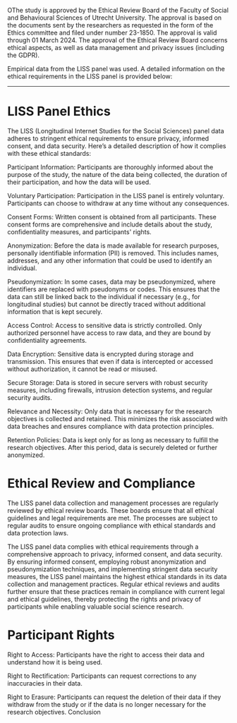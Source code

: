 OThe study is approved by the Ethical Review Board of the Faculty of Social and Behavioural Sciences of Utrecht University. The approval is based on the documents sent by the researchers as requested in the form of the Ethics committee and filed under number 23-1850. The approval is valid through 01 March 2024. The approval of the Ethical Review Board concerns ethical aspects, as well as data management and privacy issues (including the GDPR). 

Empirical data from the LISS panel was used. A detailed information on the ethical requirements in the LISS panel is provided below:
_____

# LISS Panel Ethics

The LISS (Longitudinal Internet Studies for the Social Sciences) panel data adheres to stringent ethical requirements to ensure privacy, informed consent, and data security.  Here’s a detailed description of how it complies with these ethical standards:


Participant Information: Participants are thoroughly informed about the purpose of the study, the nature of the data being collected, the duration of their participation, and how the data will be used.

Voluntary Participation: Participation in the LISS panel is entirely voluntary. Participants can choose to withdraw at any time without any consequences.

Consent Forms: Written consent is obtained from all participants. These consent forms are comprehensive and include details about the study, confidentiality measures, and participants' rights.

Anonymization: Before the data is made available for research purposes, personally identifiable information (PII) is removed. This includes names, addresses, and any other information that could be used to identify an individual.

Pseudonymization: In some cases, data may be pseudonymized, where identifiers are replaced with pseudonyms or codes. This ensures that the data can still be linked back to the individual if necessary (e.g., for longitudinal studies) but cannot be directly traced without additional information that is kept securely.

Access Control: Access to sensitive data is strictly controlled. Only authorized personnel have access to raw data, and they are bound by confidentiality agreements.

Data Encryption: Sensitive data is encrypted during storage and transmission. This ensures that even if data is intercepted or accessed without authorization, it cannot be read or misused.

Secure Storage: Data is stored in secure servers with robust security measures, including firewalls, intrusion detection systems, and regular security audits.

Relevance and Necessity: Only data that is necessary for the research objectives is collected and retained. This minimizes the risk associated with data breaches and ensures compliance with data protection principles.

Retention Policies: Data is kept only for as long as necessary to fulfill the research objectives. After this period, data is securely deleted or further anonymized.

# Ethical Review and Compliance

The LISS panel data collection and management processes are regularly reviewed by ethical review boards. These boards ensure that all ethical guidelines and legal requirements are met. The processes are subject to regular audits to ensure ongoing compliance with ethical standards and data protection laws.

The LISS panel data complies with ethical requirements through a comprehensive approach to privacy, informed consent, and data security. By ensuring informed consent, employing robust anonymization and pseudonymization techniques, and implementing stringent data security measures, the LISS panel maintains the highest ethical standards in its data collection and management practices. Regular ethical reviews and audits further ensure that these practices remain in compliance with current legal and ethical guidelines, thereby protecting the rights and privacy of participants while enabling valuable social science research.

# Participant Rights

Right to Access: Participants have the right to access their data and understand how it is being used.

Right to Rectification: Participants can request corrections to any inaccuracies in their data.

Right to Erasure: Participants can request the deletion of their data if they withdraw from the study or if the data is no longer necessary for the research objectives.
Conclusion
